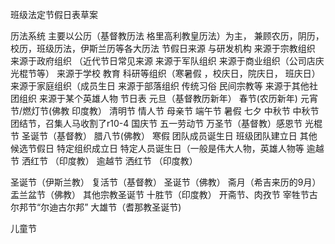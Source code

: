 班级法定节假日表草案



历法系统
主要以公历（基督教历法 格里高利教皇历法）为主，
兼顾农历，阴历，校历，班级历法，伊斯兰历等各大历法
节假日来源 与研发机构
来源于宗教组织  
来源于政府组织 （近代节日常见来源
来源于军队组织 来源于商业组织（公司店庆 光棍节等）
来源于学校 教育 科研等组织（寒暑假 ，校庆日，院庆日， 班庆日）
来源于家庭组织（成员生日
来源于部落组织 传统习俗 民间宗教等
来源于其他社团组织  来源于某个英雄人物
节日表
元旦（基督教历新年） 春节(农历新年) 
元宵节/燃灯节(佛教 印度教）
清明节 情人节 母亲节 端午节
暑假 七夕 中秋节
中秋节 团结节，召集人马收割了r10-4
国庆节 五一劳动节
万圣节（基督教）感恩节 光棍节
圣诞节（基督教） 腊八节(佛教） 
寒假
团队成员诞生日
班级团队建立日
其他候选节假日
特定组织成立日
特定人员诞生日（一般是伟大人物，英雄人物等
逾越节
洒红节 （印度教）
逾越节
洒红节 （印度教）

圣诞节（伊斯兰教）
 复活节（基督教）
圣诞节（佛教）
斋月（希吉来历的9月）
盂兰盆节（佛教）
其他宗教圣诞节
十胜节（印度教）
开斋节、肉孜节
宰牲节古尔邦节“尔迪古尔邦”
大雄节（耆那教圣诞节)

儿童节



